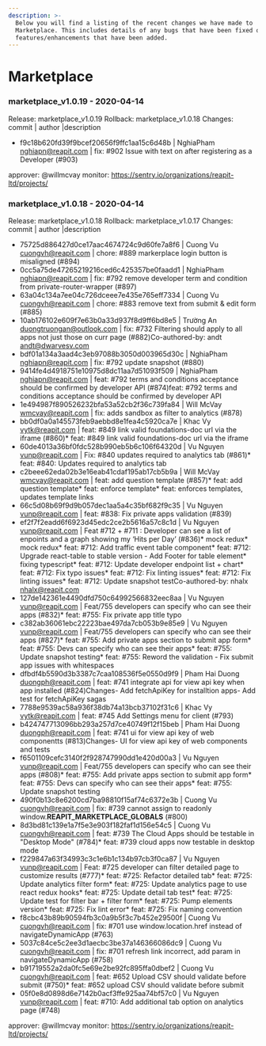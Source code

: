 ```yaml
---
description: >-
  Below you will find a listing of the recent changes we have made to
  Marketplace. This includes details of any bugs that have been fixed or
  features/enhancements that have been added.
---
```


# Marketplace

### marketplace_v1.0.19 - 2020-04-14
  
Release: marketplace_v1.0.19
Rollback: marketplace_v1.0.18
Changes:
commit | author |description
  
- f9c18b620fd39f9bcef20656f9ffc1aa15c6d48b | NghiaPham <nghiapn@reapit.com> | fix: #902 Issue with text on after registering as a Developer (#903)

approver: @willmcvay
monitor: https://sentry.io/organizations/reapit-ltd/projects/
    

### marketplace_v1.0.18 - 2020-04-14
  
Release: marketplace_v1.0.18
Rollback: marketplace_v1.0.17
Changes:
commit | author |description
  
- 75725d886427d0ce17aac4674724c9d60fe7a8f6 | Cuong Vu <cuongvh@reapit.com> | chore: #889 markerplace login button is misaligned (#894)
- 0cc5a75de47265219216ced6c425357be0faadd1 | NghiaPham <nghiapn@reapit.com> | fix: #792 remove developer term and condition from private-router-wrapper (#897)
- 63a04c134a7ee04c726dceee7e435e765eff7334 | Cuong Vu <cuongvh@reapit.com> | chore: #883 remove text from submit & edit form (#885)
- 10ab176102e609f7e63b0a33d937f8d9ff6bd8e5 | Trường An <duongtruongan@outlook.com> | fix: #732 Filtering should apply to all apps not just those on curr page (#882)Co-authored-by: andt <andt@dwarvesv.com>
- bdf01a134a3aad4c3eb97088b3050d003965d30c | NghiaPham <nghiapn@reapit.com> | fix: #792 update snapshot (#880)
- 9414fe4d4918751e10975d8dc11aa7d51093f509 | NghiaPham <nghiapn@reapit.com> | feat: #792 terms and conditions acceptance should be confirmed by developer API (#874)feat: #792 terms and conditions acceptance should be confirmed by developer API
- 1e494987f890526232bfa53a52cb2f36c739fa84 | Will McVay <wmcvay@reapit.com> | fix: adds sandbox as filter to analytics (#878)
- bb0df0a0a145573feb9aebbd8e1fea4c5920ca7e | Khac Vy <vytk@reapit.com> | feat: #849 link valid foundations-doc url via the iframe (#860)* feat: #849 link valid foundations-doc url via the iframe
- 60de4013a36bf0fdc528b990eb5b6c106f64320d | Vu Nguyen <vunp@reapit.com> | Fix: #840 updates required to analytics tab (#861)* feat: #840: Updates required to analytics tab
- c2beee62eda02b3e16eab41cdaf195ab17cb5b9a | Will McVay <wmcvay@reapit.com> | feat: add question template (#857)* feat: add question template* feat: enforce template* feat: enforces templates, updates template links
- 66c5d08b69f9d9b057dec1aa5a4c35bf682f9c35 | Vu Nguyen <vunp@reapit.com> | feat: #838: Fix private apps validation (#839)
- ef2f7f2eadd6f6923d45edc2ce2b5616a57c8c1d | Vu Nguyen <vunp@reapit.com> | Feat #712 + #711 : Developer can see a list of enpoints and a graph showing my ‘Hits per Day’ (#836)* mock redux* mock redux* feat: #712: Add traffic event table component* feat: #712: Upgrade react-table to stable version - Add Footer for table element* fixing typescript* feat: #712: Update developer endpoint list + chart* feat: #712: Fix typo issues* feat: #712: Fix linting issues* feat: #712: Fix linting issues* feat: #712: Update snapshot testCo-authored-by: nhalx <nhalx@reapit.com>
- 127de142361e4490dfd750c64992566832eec8aa | Vu Nguyen <vunp@reapit.com> | Feat/755 developers can specify who can see their apps (#832)* feat: #755: Fix private app title typo
- c382ab36061ebc22223bae497da7cb053b9e85e9 | Vu Nguyen <vunp@reapit.com> | Feat/755 developers can specify who can see their apps (#827)* feat: #755: Add private apps section to submit app form* feat: #755: Devs can specify who can see their apps* feat: #755: Update snapshot testing* feat: #755: Reword the validation - Fix submit app issues with whitespaces
- dfbdf4b5590d3b3387c7caa108536f5e0550d9f9 | Pham Hai Duong <duongph@reapit.com> | feat: #741 integrate api for view api key when app installed (#824)Changes- Add fetchApiKey for installtion apps- Add test for fetchApiKey sagas
- 7788e9539ac58a936f38db74a13bcb37102f31c6 | Khac Vy <vytk@reapit.com> | feat: #745 Add Settings menu for client (#793)
- b424747713096bb293a257d7ce40749f12f15beb | Pham Hai Duong <duongph@reapit.com> | feat: #741 ui for view api key of web componentts (#813)Changes- UI for view api key of web components and tests
- f6501109cefc3140f2f928747990dd1e420d00a3 | Vu Nguyen <vunp@reapit.com> | Feat/755 developers can specify who can see their apps (#808)* feat: #755: Add private apps section to submit app form* feat: #755: Devs can specify who can see their apps* feat: #755: Update snapshot testing
- 490f0b13c8e6200cd7ba98810f15af74c6372e3b | Cuong Vu <cuongvh@reapit.com> | fix: #739 cannot assign to readonly window.__REAPIT_MARKETPLACE_GLOBALS__ (#800)
- 8d3bd81c139e1a7f5e3e903f182faf1d156e54c5 | Cuong Vu <cuongvh@reapit.com> | feat: #739 The Cloud Apps should be testable in "Desktop Mode" (#784)* feat: #739 cloud apps now testable in desktop mode
- f229847a63f34993c3c1e6b1c134b97cb3f0ca87 | Vu Nguyen <vunp@reapit.com> | Feat: #725 developer can filter detailed page to customize results (#777)* feat: #725: Refactor detailed tab* feat: #725: Update analytics filter form* feat: #725: Update analytics page to use react redux hooks* feat: #725: Update detail tab test* feat: #725: Update test for filter bar + filter form* feat: #725: Pump elements version* feat: #725: Fix lint error* feat: #725: Fix naming convention
- f8cbc43b89b90594fb3c0a9b5f3c7b452e29500f | Cuong Vu <cuongvh@reapit.com> | fix: #701 use window.location.href instead of navigateDynamicApp (#763)
- 5037c84ce5c2ee3d1aecbc3be37a146366086dc9 | Cuong Vu <cuongvh@reapit.com> | fix: #701 refresh link incorrect, add param in navigateDynamicApp (#758)
- b91719552a2da0fc5e69e2be92fc895ffa0dbef2 | Cuong Vu <cuongvh@reapit.com> | feat: #652 Upload CSV should validate before submit (#750)* feat: #652 upload CSV should validate before submit
- 05f0e8d0898d6e7142b0acf3ffe925aa74bf57c0 | Vu Nguyen <vunp@reapit.com> | feat: #710: Add additional tab option on analytics page (#748)

approver: @willmcvay
monitor: https://sentry.io/organizations/reapit-ltd/projects/